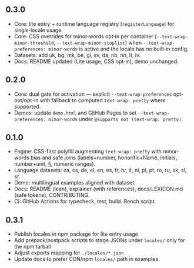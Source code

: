 ## 0.3.0

- Core: lite entry + runtime language registry (`registerLanguage`) for single‑locale usage.
- Core: CSS overrides for minor‑words opt‑in per container (`--text-wrap-minor-threshold`, `--text-wrap-minor-stoplist`) when `--text-wrap-preferences: minor-words` is active and the locale has no built‑in config.
- Datasets: add uk, bg, mk, be, gl, sv, da, nb, nn, lt, lv.
- Docs: README updated (Lite usage, CSS opt‑in), demo unchanged.

## 0.2.0

- Core: dual gate for activation — explicit `--text-wrap-preferences` opt-out/opt-in with fallback to computed `text-wrap: pretty` where supported.
- Demos: update `demo.html` and GitHub Pages to set `--text-wrap-preferences: minor-words` under `@supports not (text-wrap: pretty)`.

## 0.1.0

- Engine: CSS-first polyfill augmenting `text-wrap: pretty` with minor-words bias and safe joins (labels+number, honorific+Name, initials, number+unit, §, numeric ranges).
- Language datasets: ca, cs, de, el, en, es, fr, hr, it, nl, pl, pt, ro, ru, sk, sl, sr.
- Demo: multilingual examples aligned with dataset.
- Docs: README (lean), explainer (with references), docs/LEXICON.md (safe tokens), CONTRIBUTING.
 - CI: GitHub Actions for typecheck, test, build. Bench script.

## 0.3.1

- Publish locales in npm package for lite entry usage
- Add prepack/postpack scripts to stage JSONs under `locales/` only for the npm tarball
- Adjust exports mapping for `./locales/*.json`
- Update docs to prefer CDN/npm `locales/` path in examples
